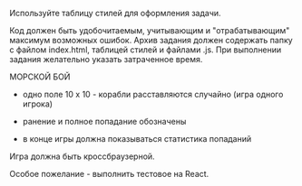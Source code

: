 Используйте таблицу стилей для оформления задачи.

Код должен быть удобочитаемым, учитывающим и "отрабатывающим" максимум возможных ошибок. Архив задания должен содержать папку с файлом index.html, таблицей стилей и файлами .js. При выполнении задания желательно указать затраченное время.

 МОРСКОЙ БОЙ

- одно поле 10 х 10 - корабли расставляются случайно (игра одного игрока)

- ранение и полное попадание обозначены

- в конце игры должна показываться статистика попаданий

 Игра должна быть кроссбраузерной.

Особое пожелание - выполнить тестовое на React.